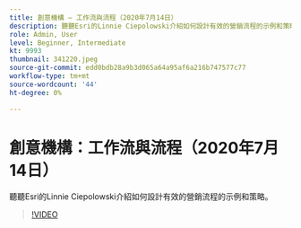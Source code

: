 ```yaml
---
title: 創意機構 — 工作流與流程（2020年7月14日）
description: 聽聽Esri的Linnie Ciepolowski介紹如何設計有效的營銷流程的示例和策略。
role: Admin, User
level: Beginner, Intermediate
kt: 9993
thumbnail: 341220.jpeg
source-git-commit: edd0bdb28a9b3d065a64a95af6a216b747577c77
workflow-type: tm+mt
source-wordcount: '44'
ht-degree: 0%

---
```


# 創意機構：工作流與流程（2020年7月14日）

聽聽Esri的Linnie Ciepolowski介紹如何設計有效的營銷流程的示例和策略。

>[!VIDEO](https://video.tv.adobe.com/v/341220/?quality=12&learn=on)
